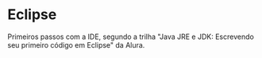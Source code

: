 # Eclipse

Primeiros passos com a IDE, segundo a trilha "Java JRE e JDK: Escrevendo seu primeiro código em Eclipse" da Alura.
